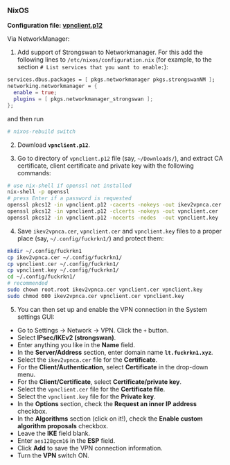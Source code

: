 ### NixOS

**Configuration file:**
[**vpnclient.p12**](https://s.fuckrkn1.xyz/client-conf/0.0.2/vpnclient.p12)

Via NetworkManager:

1. Add support of Strongswan to Networkmanager. For this add the following lines to `/etc/nixos/configuration.nix` (for example, to the section `# List services that you want to enable:`):

```nix
services.dbus.packages = [ pkgs.networkmanager pkgs.strongswanNM ];
networking.networkmanager = {
  enable = true;
  plugins = [ pkgs.networkmanager_strongswan ];
};
```

and then run

```bash
# nixos-rebuild switch
```

2. Download **``vpnclient.p12``**.

3. Go to directory of `vpnclient.p12` file (say, `~/Downloads/`), and extract CA certificate, client certificate and private key with the following commands:

```bash
# use nix-shell if openssl not installed
nix-shell -p openssl
# press Enter if a password is requested
openssl pkcs12 -in vpnclient.p12 -cacerts -nokeys -out ikev2vpnca.cer
openssl pkcs12 -in vpnclient.p12 -clcerts -nokeys -out vpnclient.cer
openssl pkcs12 -in vpnclient.p12 -nocerts -nodes  -out vpnclient.key
```

4. Save `ikev2vpnca.cer`, `vpnclient.cer` and `vpnclient.key` files to a proper place (say,
   `~/.config/fuckrkn1/`) and protect them:

```bash
mkdir ~/.config/fuckrkn1
cp ikev2vpnca.cer ~/.config/fuckrkn1/
cp vpnclient.cer ~/.config/fuckrkn1/
cp vpnclient.key ~/.config/fuckrkn1/
cd ~/.config/fuckrkn1/
# recommended
sudo chown root.root ikev2vpnca.cer vpnclient.cer vpnclient.key
sudo chmod 600 ikev2vpnca.cer vpnclient.cer vpnclient.key
```

5. You can then set up and enable the VPN connection in the System settings GUI:

- Go to Settings -> Network -> VPN. Click the `+` button.
- Select **IPsec/IKEv2 (strongswan)**.
- Enter anything you like in the **Name** field.
- In the **Server/Address** section, enter domain name **``lt.fuckrkn1.xyz``**.
- Select the `ikev2vpnca.cer` file for the **Certificate**.
- For the **Client/Authentication**, select **Certificate** in the drop-down menu.
- For the **Client/Certificate**, select **Certificate/private key**.
- Select the `vpnclient.cer` file for the **Certificate file**.
- Select the `vpnclient.key` file for the **Private key**.
- In the **Options** section, check the **Request an inner IP address** checkbox.
- In the **Algorithms** section (click on it!), check the **Enable custom algorithm proposals** checkbox.
- Leave the **IKE** field blank.
- Enter `aes128gcm16` in the **ESP** field.
- Click **Add** to save the VPN connection information.
- Turn the **VPN** switch ON.

